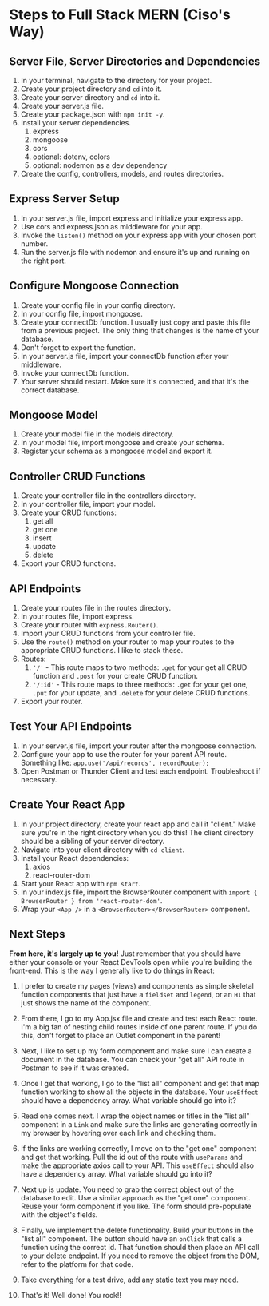 # Steps to Full Stack MERN (Ciso's Way)

## Server File, Server Directories and Dependencies
1. In your terminal, navigate to the directory for your project.
2. Create your project directory and `cd` into it.
3. Create your server directory and `cd` into it.
4. Create your server.js file.
5. Create your package.json with `npm init -y`.
6. Install your server dependencies.
   1. express
   2. mongoose
   3. cors
   4. optional: dotenv, colors
   5. optional: nodemon as a dev dependency
7. Create the config, controllers, models, and routes directories.

## Express Server Setup
1. In your server.js file, import express and initialize your express app.
2. Use cors and express.json as middleware for your app.
3. Invoke the `listen()` method on your express app with your chosen port number.
4. Run the server.js file with nodemon and ensure it's up and running on the right port.

## Configure Mongoose Connection
1. Create your config file in your config directory.
2. In your config file, import mongoose.
3. Create your connectDb function. I usually just copy and paste this file from a previous project. The only thing that changes is the name of your database.
4. Don't forget to export the function.
5. In your server.js file, import your connectDb function after your middleware.
6. Invoke your connectDb function.
7. Your server should restart. Make sure it's connected, and that it's the correct database.

## Mongoose Model
1. Create your model file in the models directory.
2. In your model file, import mongoose and create your schema.
3. Register your schema as a mongoose model and export it.

## Controller CRUD Functions
1. Create your controller file in the controllers directory.
2. In your controller file, import your model.
3. Create your CRUD functions:
   1. get all
   2. get one
   3. insert
   4. update
   5. delete
4. Export your CRUD functions.

## API Endpoints
1. Create your routes file in the routes directory.
2. In your routes file, import express.
3. Create your router with `express.Router()`.
4. Import your CRUD functions from your controller file.
5. Use the `route()` method on your router to map your routes to the appropriate CRUD functions. I like to stack these.
6. Routes:
   1. `'/'` - This route maps to two methods: `.get` for your get all CRUD function and `.post` for your create CRUD function.
   2. `'/:id'` - This route maps to three methods: `.get` for your get one, `.put` for your update, and `.delete` for your delete CRUD functions.
7. Export your router.

## Test Your API Endpoints
1. In your server.js file, import your router after the mongoose connection.
2. Configure your app to use the router for your parent API route. Something like: `app.use('/api/records', recordRouter);`
3. Open Postman or Thunder Client and test each endpoint. Troubleshoot if necessary.

## Create Your React App
1. In your project directory, create your react app and call it "client." Make sure you're in the right directory when you do this! The client directory should be a sibling of your server directory.
2. Navigate into your client directory with `cd client`.
3. Install your React dependencies:
   1. axios
   2. react-router-dom
4. Start your React app with `npm start`.
5. In your index.js file, import the BrowserRouter component with `import { BrowserRouter } from 'react-router-dom'`.
6. Wrap your `<App />` in a `<BrowserRouter></BrowserRouter>` component.

## Next Steps

**From here, it's largely up to you!** Just remember that you should have either your console or your React DevTools open while you're building the front-end. This is the way I generally like to do things in React:

1. I prefer to create my pages (views) and components as simple skeletal function components that just have a `fieldset` and `legend`, or an `H1` that just shows the name of the component.

2. From there, I go to my App.jsx file and create and test each React route. I'm a big fan of nesting child routes inside of one parent route. If you do this, don't forget to place an Outlet component in the parent!

3. Next, I like to set up my form component and make sure I can create a document in the database. You can check your "get all" API route in Postman to see if it was created.

4. Once I get that working, I go to the "list all" component and get that map function working to show all the objects in the database. Your `useEffect` should have a dependency array. What variable should go into it?

5. Read one comes next. I wrap the object names or titles in the "list all" component in a `Link` and make sure the links are generating correctly in my browser by hovering over each link and checking them.

6. If the links are working correctly, I move on to the "get one" component and get that working. Pull the id out of the route with `useParams` and make the appropriate axios call to your API. This `useEffect` should also have a dependency array. What variable should go into it?

7. Next up is update. You need to grab the correct object out of the database to edit. Use a similar approach as the "get one" component. Reuse your form component if you like. The form should pre-populate with the object's fields.

8. Finally, we implement the delete functionality. Build your buttons in the "list all" component. The button should have an `onClick` that calls a function using the correct id. That function should then place an API call to your delete endpoint. If you need to remove the object from the DOM, refer to the platform for that code.

9. Take everything for a test drive, add any static text you may need.

10. That's it! Well done! You rock!!